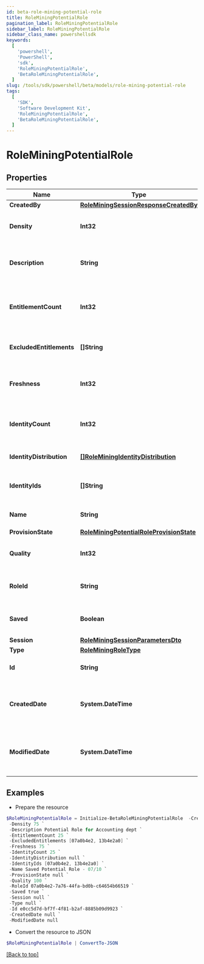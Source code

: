 ```yaml
---
id: beta-role-mining-potential-role
title: RoleMiningPotentialRole
pagination_label: RoleMiningPotentialRole
sidebar_label: RoleMiningPotentialRole
sidebar_class_name: powershellsdk
keywords:
  [
    'powershell',
    'PowerShell',
    'sdk',
    'RoleMiningPotentialRole',
    'BetaRoleMiningPotentialRole',
  ]
slug: /tools/sdk/powershell/beta/models/role-mining-potential-role
tags:
  [
    'SDK',
    'Software Development Kit',
    'RoleMiningPotentialRole',
    'BetaRoleMiningPotentialRole',
  ]
---
```


# RoleMiningPotentialRole

## Properties

| Name | Type | Description | Notes |
| --- | --- | --- | --- |
| **CreatedBy** | [**RoleMiningSessionResponseCreatedBy**](role-mining-session-response-created-by) |  | [optional] |
| **Density** | **Int32** | The density of a potential role. | [optional] |
| **Description** | **String** | The description of a potential role. | [optional] |
| **EntitlementCount** | **Int32** | The number of entitlements in a potential role. | [optional] |
| **ExcludedEntitlements** | **[]String** | The list of entitlement ids to be excluded. | [optional] |
| **Freshness** | **Int32** | The freshness of a potential role. | [optional] |
| **IdentityCount** | **Int32** | The number of identities in a potential role. | [optional] |
| **IdentityDistribution** | [**[]RoleMiningIdentityDistribution**](role-mining-identity-distribution) | Identity attribute distribution. | [optional] |
| **IdentityIds** | **[]String** | The list of ids in a potential role. | [optional] |
| **Name** | **String** | Name of the potential role. | [optional] |
| **ProvisionState** | [**RoleMiningPotentialRoleProvisionState**](role-mining-potential-role-provision-state) |  | [optional] |
| **Quality** | **Int32** | The quality of a potential role. | [optional] |
| **RoleId** | **String** | The roleId of a potential role. | [optional] |
| **Saved** | **Boolean** | The potential role's saved status. | [optional] |
| **Session** | [**RoleMiningSessionParametersDto**](role-mining-session-parameters-dto) |  | [optional] |
| **Type** | [**RoleMiningRoleType**](role-mining-role-type) |  | [optional] |
| **Id** | **String** | Id of the potential role | [optional] |
| **CreatedDate** | **System.DateTime** | The date-time when this potential role was created. | [optional] |
| **ModifiedDate** | **System.DateTime** | The date-time when this potential role was modified. | [optional] |

## Examples

- Prepare the resource

```powershell
$RoleMiningPotentialRole = Initialize-BetaRoleMiningPotentialRole  -CreatedBy null `
 -Density 75 `
 -Description Potential Role for Accounting dept `
 -EntitlementCount 25 `
 -ExcludedEntitlements [07a0b4e2, 13b4e2a0] `
 -Freshness 75 `
 -IdentityCount 25 `
 -IdentityDistribution null `
 -IdentityIds [07a0b4e2, 13b4e2a0] `
 -Name Saved Potential Role - 07/10 `
 -ProvisionState null `
 -Quality 100 `
 -RoleId 07a0b4e2-7a76-44fa-bd0b-c64654b66519 `
 -Saved true `
 -Session null `
 -Type null `
 -Id e0cc5d7d-bf7f-4f81-b2af-8885b09d9923 `
 -CreatedDate null `
 -ModifiedDate null
```

- Convert the resource to JSON

```powershell
$RoleMiningPotentialRole | ConvertTo-JSON
```

[[Back to top]](#)
